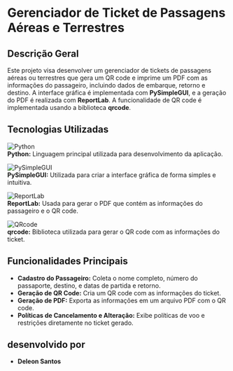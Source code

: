 # Gerenciador de Ticket de Passagens Aéreas e Terrestres

## Descrição Geral

Este projeto visa desenvolver um gerenciador de tickets de passagens aéreas ou terrestres que gera um QR code e imprime um PDF com as informações do passageiro, incluindo dados de embarque, retorno e destino. A interface gráfica é implementada com **PySimpleGUI**, e a geração do PDF é realizada com **ReportLab**. A funcionalidade de QR code é implementada usando a biblioteca **qrcode**.

## Tecnologias Utilizadas

![Python](https://img.icons8.com/color/48/000000/python.png)  
**Python:** Linguagem principal utilizada para desenvolvimento da aplicação.

![PySimpleGUI](https://img.icons8.com/color/48/000000/pysimplegui.png)  
**PySimpleGUI:** Utilizada para criar a interface gráfica de forma simples e intuitiva.

![ReportLab](https://img.icons8.com/color/48/000000/pdf.png)  
**ReportLab:** Usada para gerar o PDF que contém as informações do passageiro e o QR code.

![QRcode](https://img.icons8.com/color/48/000000/qr-code.png)  
**qrcode:** Biblioteca utilizada para gerar o QR code com as informações do ticket.

## Funcionalidades Principais

- **Cadastro do Passageiro:** Coleta o nome completo, número do passaporte, destino, e datas de partida e retorno.
- **Geração de QR Code:** Cria um QR code com as informações do ticket.
- **Geração de PDF:** Exporta as informações em um arquivo PDF com o QR code.
- **Políticas de Cancelamento e Alteração:** Exibe políticas de voo e restrições diretamente no ticket gerado.

## desenvolvido por 

- **Deleon Santos**
